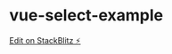 # vue-select-example

[Edit on StackBlitz ⚡️](https://stackblitz.com/edit/vue3-vite-typescript-starter-l9auxk)